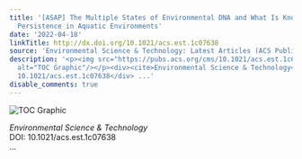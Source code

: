 ```yaml
---
title: '[ASAP] The Multiple States of Environmental DNA and What Is Known about Their
  Persistence in Aquatic Environments'
date: '2022-04-18'
linkTitle: http://dx.doi.org/10.1021/acs.est.1c07638
source: 'Environmental Science & Technology: Latest Articles (ACS Publications)'
description: '<p><img src="https://pubs.acs.org/cms/10.1021/acs.est.1c07638/asset/images/medium/es1c07638_0001.gif"
  alt="TOC Graphic"/></p><div><cite>Environmental Science & Technology</cite></div><div>DOI:
  10.1021/acs.est.1c07638</div> ...'
disable_comments: true
---
```

<p><img src="https://pubs.acs.org/cms/10.1021/acs.est.1c07638/asset/images/medium/es1c07638_0001.gif" alt="TOC Graphic"/></p><div><cite>Environmental Science & Technology</cite></div><div>DOI: 10.1021/acs.est.1c07638</div> ...